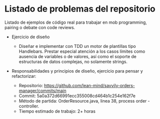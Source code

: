 # Listado de problemas del repositorio

Listado de ejemplos de código real para trabajar en mob programming, pairing o debate con code reviews.

* Ejercicio de diseño
    * Diseñar e implementar con TDD un motor de plantillas tipo Handlebars. Prestar especial atención a los casos límites como ausencia de variables o de valores, así como el soporte de estructuras de datos complejas, no solamente strings.

* Responsabilidades y principios de diseño, ejercicio para pensar y refactorizar:
    * Repositorio: https://github.com/lean-mind/savvily-orders-manager/commits/main
    * Commit: 5a0a372d66991ecc355008cd464b1c254e162f7e
    * Método de partida: OrderResource.java, linea 38, process order - controller.
    * Tiempo estimado de trabajo: 2+ horas

